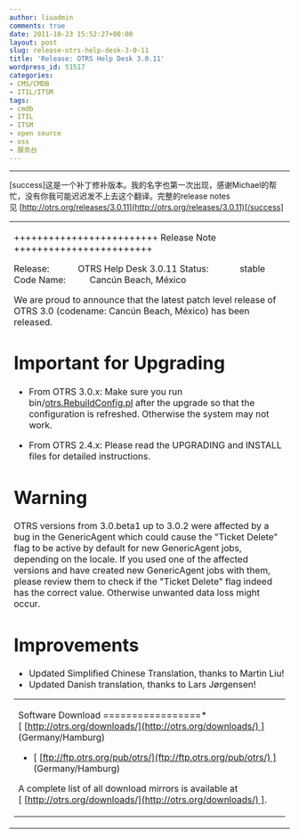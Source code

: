 ```yaml
---
author: liuadmin
comments: true
date: 2011-10-23 15:52:27+00:00
layout: post
slug: release-otrs-help-desk-3-0-11
title: 'Release: OTRS Help Desk 3.0.11'
wordpress_id: 51517
categories:
- CMS/CMDB
- ITIL/ITSM
tags:
- cmdb
- ITIL
- ITSM
- open source
- oss
- 服务台
---
```


* * *


[success]这是一个补丁修补版本。我的名字也第一次出现，感谢Michael的帮忙，没有你我可能迟迟发不上去这个翻译。完整的release notes见 [http://otrs.org/releases/3.0.11](http://otrs.org/releases/3.0.11)[/success]
<table cellpadding="0" >
<tbody >
<tr >

<td >








































+++++++++++++++++++++++++ Release Note ++++++++++++++++++++++++

Release:            OTRS Help Desk 3.0.11
Status:             stable
Code Name:          Cancún Beach, México

We are proud to announce that the latest patch level release of OTRS 3.0
(codename: Cancún Beach, México) has been released.

Important for Upgrading
=======================
* From OTRS 3.0.x: Make sure you run bin/[otrs.RebuildConfig.pl](http://otrs.RebuildConfig.pl/) after
the upgrade so that the configuration is refreshed. Otherwise the
system may not work.

* From OTRS 2.4.x: Please read the UPGRADING and INSTALL files for
detailed instructions.

Warning
=======
OTRS versions from 3.0.beta1 up to 3.0.2 were affected by a bug in the
GenericAgent which could cause the "Ticket Delete" flag to be active
by default for new GenericAgent jobs, depending on the locale. If you
used one of the affected versions and have created new GenericAgent
jobs with them, please review them to check if the "Ticket Delete"
flag indeed has the correct value. Otherwise unwanted data loss might
occur.

Improvements
============
* Updated Simplified Chinese Translation, thanks to Martin Liu!
* Updated Danish translation, thanks to Lars Jørgensen!
<table cellpadding="0" >
<tbody >
<tr >

<td >






































Software Download
=================* [ [http://otrs.org/downloads/](http://otrs.org/downloads/) ] (Germany/Hamburg)
* [ [ftp://ftp.otrs.org/pub/otrs/](ftp://ftp.otrs.org/pub/otrs/) ] (Germany/Hamburg)

A complete list of all download mirrors is available at
[ [http://otrs.org/downloads/](http://otrs.org/downloads/) ].







































</td>
</tr>
</tbody>
</table>






































</td>
</tr>
</tbody>
</table>
